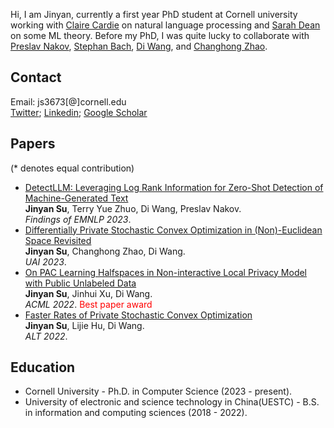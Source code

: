 Hi, I am Jinyan, currently a first year PhD student at Cornell university working with [Claire Cardie](https://www.cs.cornell.edu/home/cardie/) on natural language processing and [Sarah Dean](https://sdean.website/) on some ML theory. Before my PhD, I was quite lucky to collaborate with [Preslav Nakov](https://scholar.google.com/citations?user=DfXsKZ4AAAAJ&hl=en), [Stephan Bach](https://cs.brown.edu/people/sbach/), [Di Wang](https://shao3wangdi.github.io/), and [Changhong Zhao](https://scholar.google.com/citations?user=Xpx6WYoAAAAJ&hl=en).



  
## Contact
Email: js3673[@]cornell.edu
<br>[Twitter](https://twitter.com/SuJinyan6); [Linkedin](https://www.linkedin.com/in/jinyan-su-b3b856276/); [Google Scholar](https://scholar.google.com/citations?hl=zh-CN&user=yRNsFuMAAAAJ&view_op=list_works&authuser=1)

## Papers
(\* denotes equal contribution)


- [DetectLLM: Leveraging Log Rank Information for Zero-Shot Detection of Machine-Generated Text](https://arxiv.org/pdf/2306.05540.pdf)
<br>**Jinyan Su**, Terry Yue Zhuo, Di Wang, Preslav Nakov.
<br>*Findings of EMNLP 2023*.
- [Differentially Private Stochastic Convex Optimization in (Non)-Euclidean Space Revisited](https://arxiv.org/abs/2303.18047)
<br>**Jinyan Su**, Changhong Zhao, Di Wang.
<br>*UAI 2023*.
- [On PAC Learning Halfspaces in Non-interactive Local Privacy Model with Public Unlabeled Data](https://arxiv.org/abs/2209.08319)
<br>**Jinyan Su**, Jinhui Xu, Di Wang.
<br>*ACML 2022*. <font color=red>Best paper award</font>
- [Faster Rates of Private Stochastic Convex Optimization](https://arxiv.org/abs/2108.00331)
<br>**Jinyan Su**, Lijie Hu, Di Wang.
<br>*ALT 2022*.



## Education
- Cornell University - Ph.D. in Computer Science  (2023 - present). 
- University of electronic and science technology in China(UESTC) - B.S. in information and computing sciences (2018 - 2022).



